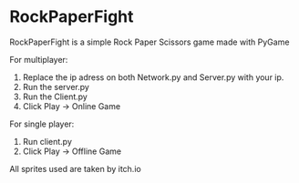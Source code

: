 # RockPaperFight
RockPaperFight is a simple Rock Paper Scissors game made with PyGame 

For multiplayer:  

1) Replace the ip adress on both Network.py and Server.py with your ip.
2) Run the server.py 
3) Run the Client.py 
4) Click Play -> Online Game 



For single player:  

1) Run client.py 
2) Click Play -> Offline Game 


All sprites used are taken by itch.io  
